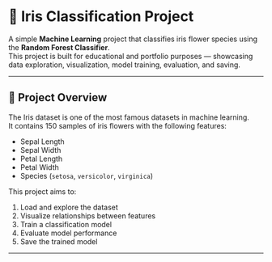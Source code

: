 
# 🌸 Iris Classification Project

A simple **Machine Learning** project that classifies iris flower species using the **Random Forest Classifier**.  
This project is built for educational and portfolio purposes — showcasing data exploration, visualization, model training, evaluation, and saving.

---

## 📘 Project Overview

The Iris dataset is one of the most famous datasets in machine learning.  
It contains 150 samples of iris flowers with the following features:

- Sepal Length  
- Sepal Width  
- Petal Length  
- Petal Width  
- Species (`setosa`, `versicolor`, `virginica`)

This project aims to:
1. Load and explore the dataset  
2. Visualize relationships between features  
3. Train a classification model  
4. Evaluate model performance  
5. Save the trained model  

---

